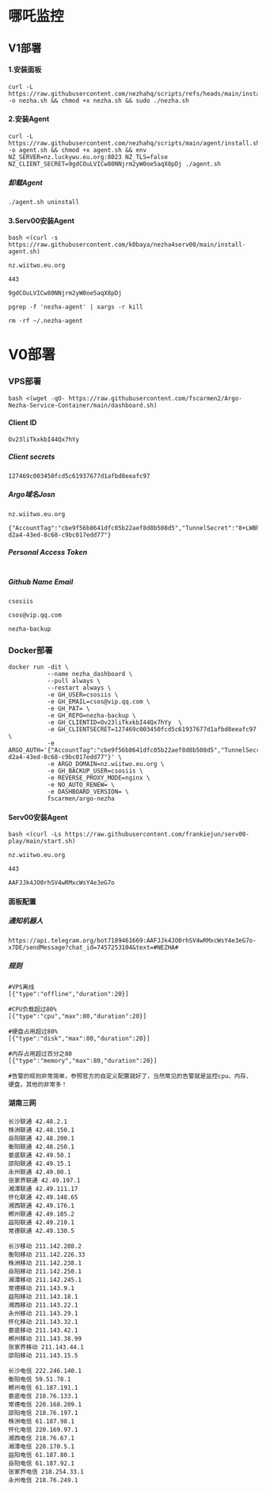 # 哪吒监控

## V1部署

#### 1.安装面板

```
curl -L https://raw.githubusercontent.com/nezhahq/scripts/refs/heads/main/install.sh -o nezha.sh && chmod +x nezha.sh && sudo ./nezha.sh
```



#### 2.安装Agent

```
curl -L https://raw.githubusercontent.com/nezhahq/scripts/main/agent/install.sh -o agent.sh && chmod +x agent.sh && env NZ_SERVER=nz.luckywu.eu.org:8023 NZ_TLS=false NZ_CLIENT_SECRET=9gdCOuLVICw80NNjrm2yW0oe5aqX8pDj ./agent.sh
```

##### 卸载Agent

```
./agent.sh uninstall
```



#### 3.Serv00安装Agent

```
bash <(curl -s https://raw.githubusercontent.com/k0baya/nezha4serv00/main/install-agent.sh)
```

```
nz.wiitwo.eu.org
```

```
443
```

```
9gdCOuLVICw80NNjrm2yW0oe5aqX8pDj
```

```
pgrep -f 'nezha-agent' | xargs -r kill
```

```
rm -rf ~/.nezha-agent
```



# V0部署

### VPS部署

```
bash <(wget -qO- https://raw.githubusercontent.com/fscarmen2/Argo-Nezha-Service-Container/main/dashboard.sh)
```



#### Client ID

```
Ov23liTkxkbI44Qx7hYy
```

##### Client secrets

```
127469c003450fcd5c61937677d1afbd8eeafc97
```

##### Argo域名Josn

```
nz.wiitwo.eu.org
```

```
{"AccountTag":"cbe9f56b8641dfc05b22aef8d8b508d5","TunnelSecret":"8+LWBh+BMru5lITgWyklKYepg/l3W/0qtz5cFG9QXBA=","TunnelID":"2d2c2c21-d2a4-43ed-8c68-c9bc017edd77"}
```

##### Personal Access Token

```

```

##### Github Name Email

```
csosiis
```

```
csos@vip.qq.com
```

```
nezha-backup
```



### Docker部署

```
docker run -dit \
           --name nezha_dashboard \
           --pull always \
           --restart always \
           -e GH_USER=csosiis \
           -e GH_EMAIL=csos@vip.qq.com \
           -e GH_PAT= \
           -e GH_REPO=nezha-backup \
           -e GH_CLIENTID=Ov23liTkxkbI44Qx7hYy  \
           -e GH_CLIENTSECRET=127469c003450fcd5c61937677d1afbd8eeafc97 \
           -e ARGO_AUTH='{"AccountTag":"cbe9f56b8641dfc05b22aef8d8b508d5","TunnelSecret":"8+LWBh+BMru5lITgWyklKYepg/l3W/0qtz5cFG9QXBA=","TunnelID":"2d2c2c21-d2a4-43ed-8c68-c9bc017edd77"}' \
           -e ARGO_DOMAIN=nz.wiitwo.eu.org \
           -e GH_BACKUP_USER=csosiis \
           -e REVERSE_PROXY_MODE=nginx \
           -e NO_AUTO_RENEW= \
           -e DASHBOARD_VERSION= \
           fscarmen/argo-nezha
```



#### Serv00安装Agent

```
bash <(curl -Ls https://raw.githubusercontent.com/frankiejun/serv00-play/main/start.sh)
```

```
nz.wiitwo.eu.org
```

```
443
```

```
AAFJJk4JO0rhSV4wRMxcWsY4e3eG7o
```



#### 面板配置

##### 通知机器人

```
https://api.telegram.org/bot7189461669:AAFJJk4JO0rhSV4wRMxcWsY4e3eG7o-x7DE/sendMessage?chat_id=7457253104&text=#NEZHA#
```

##### 规则

```
#VPS离线
[{"type":"offline","duration":20}]

#CPU负载超过80%
[{"type":"cpu","max":80,"duration":20}]

#硬盘占用超过80%
[{"type":"disk","max":80,"duration":20}]

#内存占用超过百分之80
[{"type":"memory","max":80,"duration":20}]

#告警的规则非常简单，参照官方的自定义配置就好了，当然常见的告警就是监控cpu、内存、硬盘，其他的非常多！

```

#### 湖南三网

```
长沙联通 42.48.2.1
株洲联通 42.48.150.1
岳阳联通 42.48.200.1
衡阳联通 42.48.250.1
娄底联通 42.49.50.1
邵阳联通 42.49.15.1
永州联通 42.49.80.1
张家界联通 42.49.197.1
湘潭联通 42.49.111.17
怀化联通 42.49.148.65
湘西联通 42.49.176.1
郴州联通 42.49.185.2
益阳联通 42.49.210.1
常德联通 42.49.130.5

长沙移动 211.142.208.2
衡阳移动 211.142.226.33
株洲移动 211.142.238.1
岳阳移动 211.142.250.1
湘潭移动 211.142.245.1
常德移动 211.143.9.1
益阳移动 211.143.18.1
湘西移动 211.143.22.1
永州移动 211.143.29.1
怀化移动 211.143.32.1
娄底移动 211.143.42.1
郴州移动 211.143.38.99
张家界移动 211.143.44.1
邵阳移动 211.143.15.5

长沙电信 222.246.140.1
衡阳电信 59.51.78.1
郴州电信 61.187.191.1
娄底电信 218.76.133.1
常德电信 220.168.209.1
邵阳电信 218.76.197.1
株洲电信 61.187.98.1
怀化电信 220.169.97.1
湘西电信 218.76.67.1
湘潭电信 220.170.5.1
益阳电信 61.187.80.1
岳阳电信 61.187.92.1
张家界电信 218.254.33.1
永州电信 218.76.249.1
```

